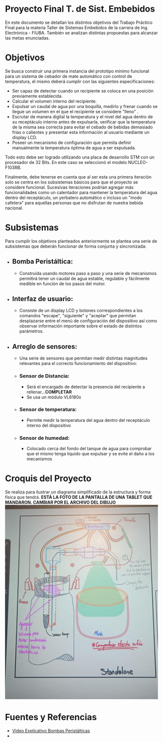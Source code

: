 # Proyecto Final T. de Sist. Embebidos
En este documento se detallan los distintos objetivos del Trabajo Práctico Final para la materia Taller de Sistemas Embebidos de la carrera de Ing. Electrónica - FIUBA. También se analizan distintas propuestas para alcanzar las metas enunciadas.
# Objetivos
Se busca construir una primera instancia del prototipo mínimo funcional para un sistema de cebador de mate automático con control de temperatura, el mismo deberá cumplir con las siguientes especificaciones:
- Ser capaz de detectar cuando un recipiente se coloca en una posición previamente establecida.
- Calcular el volumen interno del recipiente.
- Expulsar un caudal de agua por una boquilla, medirlo y frenar cuando se llegue un volumen en el que el recipiente se considere "lleno" .
- Escrutar de manera digital la temperatura y el nivel del agua dentro de su receptáculo interno antes de expulsarla, verificar que la temperatura de la misma sea correcta para evitar el cebado de bebidas demasiado frías o calientes y presentar esta información al usuario mediante un display LCD.
- Poseer un mecanismo de configuración que permita definir manualmente la temperatura óptima de agua a ser expulsada.

Todo esto debe ser logrado utilizando una placa de desarrollo STM con un procesador de 32 Bits. En este caso se seleccionó el modelo NUCLEO-F103RB. 

Finalmente, debe tenerse en cuenta que al ser esta una primera iteración solo se centra en los subsistemas básicos para que el proyecto se considere funcional. Sucesivas iteraciones podrían agregar más funcionalidades como un calentador para mantener la temperatura del agua dentro del receptáculo, un yerbatero automático o incluso un "modo cafetera" para aquellas personas que no disfrutan de nuestra bebida nacional.

# Subsistemas
Para cumplir los objetivos planteados anteriormente se plantea una serie de subsistemas que deberán funcionar de forma conjunta y sincronizada:
- ## Bomba Peristáltica: 
	- Construida usando motores paso a paso y una serie de mecanismos permitirá tener un caudal de agua estable, regulable y fácilmente medible en función de los pasos del motor.
- ## Interfaz de usuario: 
	- Consiste de un display LCD y botones correspondientes a los comandos "escape", "siguiente" y "aceptar" que permitan desplazarse entre el menú de configuración del dispositivo así como observar información importante sobre el estado de distintos parámetros.
- ## Arreglo de sensores:
	- Una serie de sensores que permitan medir distintas magnitudes relevantes para el correcto funcionamiento del dispositivo:
	- ### Sensor de Distancia: 
		- Será el encargado de detectar la presencia del recipiente a rellenar...**COMPLETAR**
		- Se usa un módulo VL6180x 
	- ### Sensor de temperatura: 
		- Permite medir la temperatura del agua dentro del receptáculo interno del dispositivo
	- ### Sensor de humedad: 
		- Colocado cerca del fondo del tanque de agua para comprobar que el mismo tenga líquido que expulsar y se evite el daño a los mecanismos
# Croquis del Proyecto
Se realiza para ilustrar un diagrama simplificado de la estructura y forma física que tendrá. **ESTÁ LA FOTO DE LA PANTALLA DE UNA TABLET QUE MANDARON. CAMBIAR POR EL ARCHIVO DEL DIBUJO**
!['croquis del proyecto.jpg'](https://github.com/FranciscoRozenberg/tdse-tpf/blob/main/croquis%20del%20proyecto.jpg)
# Fuentes y Referencias
- [Video Explicativo Bombas Peristálticas](https://www.youtube.com/watch?si=b-XAVWznQKpABlHj&v=4RCeaTug2eA&feature=youtu.be)
- 
